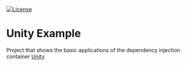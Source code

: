 [![License](https://img.shields.io/badge/license-Apache%20License%202.0-blue.svg)](https://github.com/dfensgmbh/biz.dfch.CS.Unity.Example/blob/master/LICENSE)

# Unity Example

Project that shows the basic applications of the dependency injection container [Unity](https://msdn.microsoft.com/en-us/library/dn170416.aspx)
